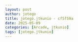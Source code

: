 ```yaml
---
layout: post
author: jotego
title: jotego.jtkunio - cf5f59a
date: 2025-05-09
categories: [Arcade, jtkunio]
tags: [jotego.jtkunio]
---
```


